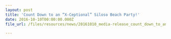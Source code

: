 ```yaml
---
layout: post
title: 'Count Down to an “X-Ceptional” Siloso Beach Party!'
date: 2016-10-10T00:00:00.000Z
file_url: /files/resources/news/20161010_media-release_count_down_to_an_x-ceptional_siloso_beach_party.pdf

---
```

